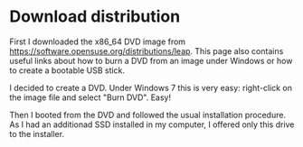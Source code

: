 # Download distribution

First I downloaded the x86_64 DVD image from https://software.opensuse.org/distributions/leap. This page also contains useful links about how to burn a DVD from an image under Windows or how to create a bootable USB stick.

I decided to create a DVD. Under Windows 7 this is very easy: right-click on the image file and select "Burn DVD". Easy!

Then I booted from the DVD and followed the usual installation procedure. As I had an additionad SSD installed in my computer, I offered only this drive to the installer.
